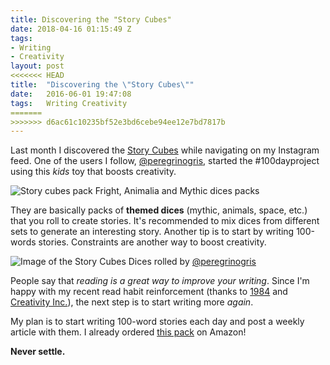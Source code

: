 ```yaml
---
title: Discovering the "Story Cubes"
date: 2018-04-16 01:15:49 Z
tags:
- Writing
- Creativity
layout: post
<<<<<<< HEAD
title:  "Discovering the \"Story Cubes\""
date:   2016-06-01 19:47:08
tags:   Writing Creativity
=======
>>>>>>> d6ac61c10235bf52e3bd6cebe94ee12e7bd7817b
---
```


Last month I discovered the [Story Cubes](https://www.storycubes.com/) while navigating on my Instagram feed. One of the users I follow, [@peregrinogris](https://www.instagram.com/peregrinogris/), started the #100dayproject using this _kids_ toy that boosts creativity.

![Story cubes pack](/content/images/2016/06/story-cubes.jpg)
<span class="caption">Fright, Animalia and Mythic dices packs</span>

They are basically packs of **themed dices** (mythic, animals, space, etc.) that you roll to create stories. It's recommended to mix dices from different sets to generate an interesting story. Another tip is to start by writing 100-words stories. Constraints are another way to boost creativity.

![Image of the Story Cubes](/content/images/2016/06/story.jpg)
<span class="caption">Dices rolled by [@peregrinogris](https://www.instagram.com/peregrinogris/)</span>

People say that _reading is a great way to improve your writing_. Since I'm happy with my recent read habit reinforcement (thanks to [1984](https://www.goodreads.com/book/show/5470.1984?ac=1&) and [Creativity Inc.](https://www.goodreads.com/book/show/18077903-creativity-inc?ac=1)), the next step is to start writing more _again_.

My plan is to start writing 100-word stories each day and post a weekly article with them. I already ordered [this pack](https://www.amazon.es/gp/product/B014VZFN0G/ref=oh_aui_detailpage_o01_s00?ie=UTF8&psc=1) on Amazon!

**Never settle.**
